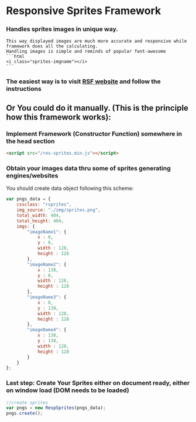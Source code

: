 # Responsive Sprites Framework


### Handles sprites images in unique way.
    This way displayed images are much more accurate and responsive while framework does all the calculating.
    Handling images is simple and reminds of popular font-awesome
    ```html
    <i class="sprites-imgname"></i>
    ```


### The easiest way is to visit [RSF website](http://responsive-sprites.com) and follow the instructions


## Or You could do it manually. (This is the principle how this framework works):

### Implement Framework (Constructor Function) somewhere in the head section
```html
<script src="/res-sprites.min.js"></script>
```

### Obtain your images data thru some of sprites generating engines/websites
You should create data object following this scheme:
```javascript
var pngs_data = {
    cssclass: "rsprites",
    img_source: "./img/sprites.png",
    total_width: 404,
    total_height: 404,
    imgs: {
        "imageName1": {
            x : 0,
            y : 0,
            width : 128,
            height : 128
        },
        "imageName2": {
            x : 138,
            y : 0,
            width : 128,
            height : 128
        },
        "imageName3": {
            x : 0,
            y : 138,
            width : 128,
            height : 128
        },
        "imageName4": {
            x : 138,
            y : 138,
            width : 128,
            height : 128
        }
    }
};
```

### Last step: Create Your Sprites either on document ready, either on window load (DOM needs to be loaded)
```javascript
//create sprites
var pngs = new RespSprites(pngs_data);
pngs.create();
```
